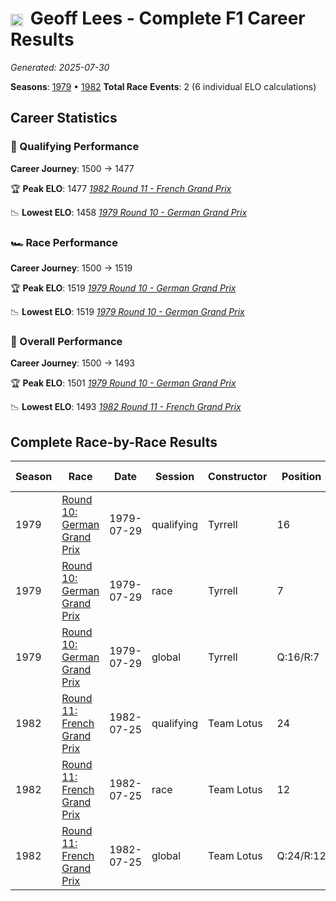 # <img src="https://upload.wikimedia.org/wikipedia/commons/thumb/8/83/Flag_of_the_United_Kingdom_%283-5%29.svg/512px-Flag_of_the_United_Kingdom_%283-5%29.svg.png?20250726143817" alt="United Kingdom" width="20" height="auto" style="vertical-align: middle; margin-right: 5px;" onerror="this.outerHTML='🇬🇧'; this.style.marginRight='5px';"/> Geoff Lees - Complete F1 Career Results

*Generated: 2025-07-30*

**Seasons**: [1979](../seasons/1979-season-report.md) • [1982](../seasons/1982-season-report.md)
**Total Race Events**: 2 (6 individual ELO calculations)

## Career Statistics

### 🏁 Qualifying Performance
**Career Journey**: 1500 → 1477

🏆 **Peak ELO**: 1477
   *[1982 Round 11 - French Grand Prix](../seasons/1982-season-report.md#round-11-french-grand-prix)*

📉 **Lowest ELO**: 1458
   *[1979 Round 10 - German Grand Prix](../seasons/1979-season-report.md#round-10-german-grand-prix)*

### 🏎️ Race Performance
**Career Journey**: 1500 → 1519

🏆 **Peak ELO**: 1519
   *[1979 Round 10 - German Grand Prix](../seasons/1979-season-report.md#round-10-german-grand-prix)*

📉 **Lowest ELO**: 1519
   *[1979 Round 10 - German Grand Prix](../seasons/1979-season-report.md#round-10-german-grand-prix)*

### 🌟 Overall Performance
**Career Journey**: 1500 → 1493

🏆 **Peak ELO**: 1501
   *[1979 Round 10 - German Grand Prix](../seasons/1979-season-report.md#round-10-german-grand-prix)*

📉 **Lowest ELO**: 1493
   *[1982 Round 11 - French Grand Prix](../seasons/1982-season-report.md#round-11-french-grand-prix)*


## Complete Race-by-Race Results

| Season | Race | Date | Session | Constructor | Position | Starting ELO | ELO Change | Final ELO | Teammate |
|--------|------|------|---------|-------------|----------|--------------|------------|-----------|----------|
| 1979 | [Round 10: German Grand Prix](../seasons/1979-season-report.md#round-10-german-grand-prix) | 1979-07-29 | qualifying | Tyrrell | 16 | 1500 | -42 | 1458 | <img src="https://upload.wikimedia.org/wikipedia/commons/c/c3/Flag_of_France.svg" alt="France" width="20" height="auto" style="vertical-align: middle; margin-right: 5px;" onerror="this.outerHTML='🇫🇷'; this.style.marginRight='5px';"/> Didier Pironi |
| 1979 | [Round 10: German Grand Prix](../seasons/1979-season-report.md#round-10-german-grand-prix) | 1979-07-29 | race | Tyrrell | 7 | 1500 | +19 | 1519 | <img src="https://upload.wikimedia.org/wikipedia/commons/c/c3/Flag_of_France.svg" alt="France" width="20" height="auto" style="vertical-align: middle; margin-right: 5px;" onerror="this.outerHTML='🇫🇷'; this.style.marginRight='5px';"/> Didier Pironi |
| 1979 | [Round 10: German Grand Prix](../seasons/1979-season-report.md#round-10-german-grand-prix) | 1979-07-29 | global | Tyrrell | Q:16/R:7 | 1500 | +1 | 1501 | <img src="https://upload.wikimedia.org/wikipedia/commons/c/c3/Flag_of_France.svg" alt="France" width="20" height="auto" style="vertical-align: middle; margin-right: 5px;" onerror="this.outerHTML='🇫🇷'; this.style.marginRight='5px';"/> Didier Pironi |
| 1982 | [Round 11: French Grand Prix](../seasons/1982-season-report.md#round-11-french-grand-prix) | 1982-07-25 | qualifying | Team Lotus | 24 | 1500 | -23 | 1477 | <img src="https://upload.wikimedia.org/wikipedia/commons/0/03/Flag_of_Italy.svg" alt="Italy" width="20" height="auto" style="vertical-align: middle; margin-right: 5px;" onerror="this.outerHTML='🇮🇹'; this.style.marginRight='5px';"/> Elio de Angelis |
| 1982 | [Round 11: French Grand Prix](../seasons/1982-season-report.md#round-11-french-grand-prix) | 1982-07-25 | race | Team Lotus | 12 | 1500 | N/A | 1500 | <img src="https://upload.wikimedia.org/wikipedia/commons/0/03/Flag_of_Italy.svg" alt="Italy" width="20" height="auto" style="vertical-align: middle; margin-right: 5px;" onerror="this.outerHTML='🇮🇹'; this.style.marginRight='5px';"/> Elio de Angelis |
| 1982 | [Round 11: French Grand Prix](../seasons/1982-season-report.md#round-11-french-grand-prix) | 1982-07-25 | global | Team Lotus | Q:24/R:12 | 1500 | -7 | 1493 | <img src="https://upload.wikimedia.org/wikipedia/commons/0/03/Flag_of_Italy.svg" alt="Italy" width="20" height="auto" style="vertical-align: middle; margin-right: 5px;" onerror="this.outerHTML='🇮🇹'; this.style.marginRight='5px';"/> Elio de Angelis |
